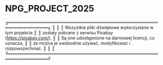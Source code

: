 # NPG_PROJECT_2025
╔═══════════════════════════════════════════════════════════════╗
║                                                               ║
║  Wszystkie pliki dźwiękowe wykorzystane w tym projekcie       ║
║  zostały pobrane z serwisu Pixabay (https://pixabay.com/).    ║
║  Są one udostępnione na darmowej licencji, co oznacza,        ║
║  że można je swobodnie używać, modyfikować i rozpowszechniać. ║
║                                                               ║
╚═══════════════════════════════════════════════════════════════╝
